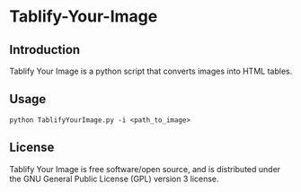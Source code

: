 Tablify-Your-Image
==================

Introduction
------------

Tablify Your Image is a python script that converts images into HTML tables.

Usage
-----

```
python TablifyYourImage.py -i <path_to_image>
```

License
-------

Tablify Your Image is free software/open source, and is distributed under the GNU General Public License (GPL) version 3 license.
